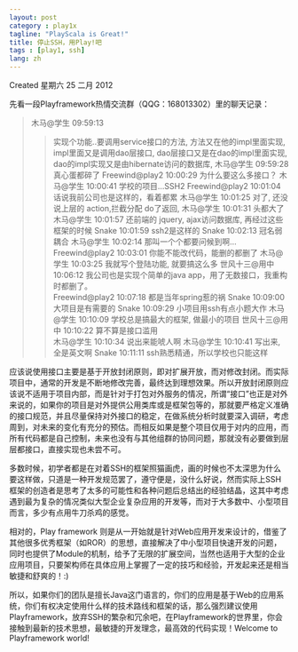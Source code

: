 ```yaml
---
layout: post
category : play1x
tagline: "PlayScala is Great!"
title: 停止SSH，用Play!吧
tags : [play1, ssh]
lang: zh
---
```


Created 星期六 25 二月 2012

先看一段Playframework热情交流群（QQG：168013302）里的聊天记录：

>木马@学生 09:59:13
>>   实现个功能..要调用service接口的方法, 方法又在他的impl里面实现, impl里面又是调用dao层接口, 
>>   dao层接口又是在dao的impl里面实现, dao的impl实现又是由hibernate访问的数据库, 
>木马@学生 09:59:28
>>   真心蛋都碎了
>Freewind@play2 10:00:29
>>   为什么要这么多接口？
>木马@学生 10:00:41
>>   学校的项目...SSH2
>Freewind@play2 10:01:04
>>   话说我前公司也是这样的，看着都累
>木马@学生 10:01:25
>>   对了, 还没说上层的 action,拦截分配 do了返回,
>木马@学生 10:01:31
>>   头都大了
>木马@学生 10:01:57
>>   还前端的 jquery, ajax访问数据库, 再经过这些框架的时候
>Snake 10:01:59
>>   ssh2是这样的
>Snake 10:02:13
>>   冠名弱耦合
>木马@学生 10:02:14
>>   那叫一个个都要问候到啊...
>Freewind@play2 10:03:01
>>   你能不能改代码，能删的都删了
>木马@学生 10:03:25
>>   我就写个登陆功能, 就要搞这么多
>世风十三@用中 10:06:12
>>   我公司也是实现个简单的java app，用了无数接口，我重构时都删了。  
>Freewind@play2 10:07:18
>>   都是当年spring惹的祸
>Snake 10:09:00
>>   大项目是有需要的
>Snake 10:09:29
>>   小项目用ssh有点小题大作
>木马@学生 10:10:09
>>   学校总是搞最大的框架, 做最小的项目
>世风十三@用中 10:10:22
>>   算不算是接口滥用  
>木马@学生 10:10:34
>>   说出来能唬人啊
>木马@学生 10:10:41
>>   写出来, 全是英文啊
>Snake 10:11:11
>>   ssh熟悉精通，所以学校也只能这样

应该说使用接口主要是基于开放封闭原则，即对扩展开放，而对修改封闭。而实际项目中，通常的开发是不断地修改完善，最终达到理想效果。所以开放封闭原则应该说不适用于项目内部，而是针对于打包对外服务的情况，所谓“接口”也正是对外来说的，如果你的项目是对外提供公用类库或是框架包等的，那就要严格定义准确的接口规范，并且尽量保持对外接口的稳定，在做系统分析时就要深入调研，考虑周到，对未来的变化有充分的预估。而相反如果是整个项目仅用于对内的应用，而所有代码都是自己控制，未来也没有与其他组群的协同问题，那就没有必要做到层层都接口，直接实现也未尝不可。

多数时候，初学者都是在对着SSH的框架照猫画虎，画的时候也不太深思为什么要这样做，只道是一种开发规范罢了，遵守便是，没什么好说，然而实际上SSH框架的创造者是思考了太多的可能性和各种问题后总结出的经验结晶，这其中考虑遇到最为复杂的情况类似大型企业复杂应用的开发等，而对于大多数中、小型项目而言，多少有点用牛刀杀鸡的感觉。

相对的，Play framework 则是从一开始就是针对Web应用开发来设计的，借鉴了其他很多优秀框架（如ROR）的思想，直接解决了中小型项目快速开发的问题，同时也提供了Module的机制，给予了无限的扩展空间，当然也适用于大型的企业应用项目，只要架构师在具体应用上掌握了一定的技巧和经验，开发起来还是相当敏捷和舒爽的！:)

所以，如果你们的团队是擅长Java这门语言的，你们的应用是基于Web的应用系统，你们有权决定使用什么样的技术路线和框架的话，那么强烈建议使用Playframework，放弃SSH的繁杂和冗余吧，在Playframework的世界里，你会接触到最新的技术思想，最敏捷的开发理念，最高效的代码实现！Welcome to Playframework world!

